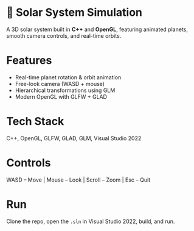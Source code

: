# 🌌 Solar System Simulation

A 3D solar system built in **C++** and **OpenGL**, featuring animated planets, smooth camera controls, and real-time orbits.

# Features
- Real-time planet rotation & orbit animation  
- Free-look camera (WASD + mouse)  
- Hierarchical transformations using GLM  
- Modern OpenGL with GLFW + GLAD  

# Tech Stack
C++, OpenGL, GLFW, GLAD, GLM, Visual Studio 2022

# Controls
WASD – Move | Mouse – Look | Scroll – Zoom | Esc – Quit

# Run
Clone the repo, open the `.sln` in Visual Studio 2022, build, and run.
